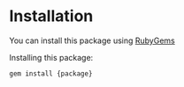 <!--Title start-->

<!--Title end-->

<!--Start template-->

# Installation

You can install this package using [RubyGems](https://rubygems.org/)

Installing this package:

```sh-session
gem install {package}
```

<!--End template-->
